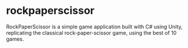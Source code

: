 # rockpaperscissor
RockPaperScissor is a simple game application built with C# using Unity, replicating the classical rock-paper-scissor game, using the best of 10 games.
